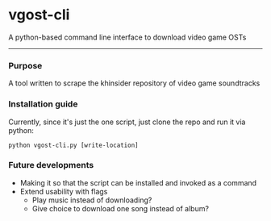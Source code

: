 # vgost-cli
A python-based command line interface to download video game OSTs

---
### Purpose

A tool written to scrape the khinsider repository of video game soundtracks

### Installation guide

Currently, since it's just the one script, just clone the repo and run it via python:

```
python vgost-cli.py [write-location]
```

### Future developments

 * Making it so that the script can be installed and invoked as a command
 * Extend usability with flags
   * Play music instead of downloading?
   * Give choice to download one song instead of album?
